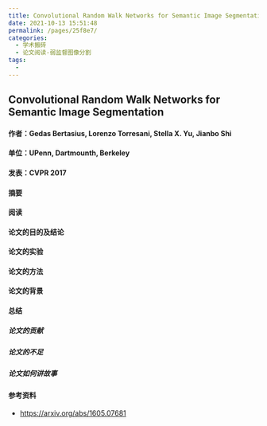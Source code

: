 ```yaml
---
title: Convolutional Random Walk Networks for Semantic Image Segmentation
date: 2021-10-13 15:51:48
permalink: /pages/25f8e7/
categories:
  - 学术搬砖
  - 论文阅读-弱监督图像分割
tags:
  - 
---
```

## Convolutional Random Walk Networks for Semantic Image Segmentation

#### 作者：Gedas Bertasius, Lorenzo Torresani, Stella X. Yu, Jianbo Shi

#### 单位：UPenn, Dartmounth, Berkeley

#### 发表：CVPR 2017

#### 摘要



#### 阅读



#### 论文的目的及结论



#### 论文的实验



#### 论文的方法



#### 论文的背景



#### 总结

##### 论文的贡献

##### 论文的不足

##### 论文如何讲故事

#### 参考资料

- https://arxiv.org/abs/1605.07681